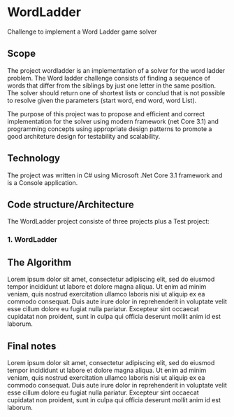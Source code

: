 # WordLadder
Challenge to implement a Word Ladder game solver

## Scope
The project wordladder is an implementation of a solver for the word ladder problem.
The Word ladder challenge consists of finding a sequence of words that differ from the siblings by just one letter in the same position.
The solver should return one of shortest lists or conclud that is not possible to resolve given the parameters (start word, end word, word List).

The purpose of this project was to propose and efficient and correct implementation for the solver using modern framework (net Core 3.1)
and programming concepts using appropriate design patterns to promote a good architeture design for testability and scalability. 

## Technology

The project was written in C# using Microsoft .Net Core 3.1 framework and is a Console application. 

## Code structure/Architecture

The WordLadder project consiste of three projects plus a Test project:
### 1. WordLadder 

## The Algorithm

Lorem ipsum dolor sit amet, consectetur adipiscing elit, sed do eiusmod tempor incididunt ut labore et dolore magna aliqua. 
Ut enim ad minim veniam, quis nostrud exercitation ullamco laboris nisi ut aliquip ex ea commodo consequat. 
Duis aute irure dolor in reprehenderit in voluptate velit esse cillum dolore eu fugiat nulla pariatur.
Excepteur sint occaecat cupidatat non proident, sunt in culpa qui officia deserunt mollit anim id est laborum.

## Final notes

Lorem ipsum dolor sit amet, consectetur adipiscing elit, sed do eiusmod tempor incididunt ut labore et dolore magna aliqua. 
Ut enim ad minim veniam, quis nostrud exercitation ullamco laboris nisi ut aliquip ex ea commodo consequat. 
Duis aute irure dolor in reprehenderit in voluptate velit esse cillum dolore eu fugiat nulla pariatur.
Excepteur sint occaecat cupidatat non proident, sunt in culpa qui officia deserunt mollit anim id est laborum.
